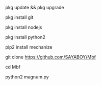 pkg update && pkg upgrade

pkg install git

pkg install nodejs

pkg install python2

pip2 install mechanize

git clone https://github.com/SAYABOY/Mbf

cd Mbf

python2 magnum.py
